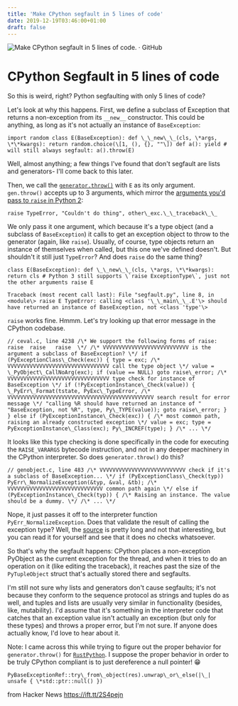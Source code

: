 ```yaml
---
title: 'Make CPython segfault in 5 lines of code'
date: 2019-12-19T03:46:00+01:00
draft: false
---
```


![](https://github.githubassets.com/images/modules/gists/gist-og-image.png "Make CPython segfault in 5 lines of code. · GitHub")  

[](https://gist.github.com/coolreader18/6dbe0be2ae2192e90e1a809f1624c694#cpython-segfault-in-5-lines-of-code)CPython Segfault in 5 lines of code
================================================================================================================================================

So this is weird, right? Python segfaulting with only 5 lines of code?

Let's look at why this happens. First, we define a subclass of Exception that returns a non-exception from its `__new__` constructor. This could be anything, as long as it's not actually an instance of `BaseException`:

```
import random class E(BaseException): def \_\_new\_\_(cls, \*args, \*\*kwargs): return random.choice(\[1, (), {}, ""\]) def a(): yield # will still always segfault: a().throw(E)
```

Well, almost anything; a few things I've found that don't segfault are lists and generators- I'll come back to this later.

Then, we call the [`generator.throw()`](https://docs.python.org/3/reference/expressions.html#generator.throw) with `E` as its only argument. `gen.throw()` accepts up to 3 arguments, which mirror the [arguments you'd pass to `raise` in Python 2](https://docs.python.org/2.5/ref/raise.html):

```
raise TypeError, "Couldn't do thing", other\_exc.\_\_traceback\_\_
```

We only pass it one argument, which because it's a type object (and a subclass of `BaseException`) it calls to get an exception object to throw to the generator (again, like `raise`). Usually, of course, type objects return an instance of themselves when called, but this one we've defined doesn't. But shouldn't it still just `TypeError`? And does `raise` do the same thing?

```
class E(BaseException): def \_\_new\_\_(cls, \*args, \*\*kwargs): return cls # Python 3 still supports \`raise ExceptionType\`, just not the other arguments raise E
```

```
Traceback (most recent call last): File "segfault.py", line 8, in <module\> raise E TypeError: calling <class '\_\_main\_\_.E'\> should have returned an instance of BaseException, not <class 'type'\>
```

`raise` works fine. Hmmm. Let's try looking up that error message in the CPython codebase.

```
// ceval.c, line 4238 /\* We support the following forms of raise:  raise  raise   raise  \*/ /\* VVVVVVVVVVVVVVVVVVVVVVVVVVV is the argument a subclass of BaseException? \*/ if (PyExceptionClass\_Check(exc)) { type = exc; /\* VVVVVVVVVVVVVVVVVVVVVVVVVVVVVVVV call the type object \*/ value = \_PyObject\_CallNoArg(exc); if (value == NULL) goto raise\_error; /\* VVVVVVVVVVVVVVVVVVVVVVVVVVVVVVVV type check for instance of BaseException \*/ if (!PyExceptionInstance\_Check(value)) { \_PyErr\_Format(tstate, PyExc\_TypeError, /\* VVVVVVVVVVVVVVVVVVVVVVVVVVVVVVVVVVVVVVVVVVVVVV search result for error message \*/ "calling %R should have returned an instance of " "BaseException, not %R", type, Py\_TYPE(value)); goto raise\_error; } } else if (PyExceptionInstance\_Check(exc)) { /\* most common path, raising an already constructed exception \*/ value = exc; type = PyExceptionInstance\_Class(exc); Py\_INCREF(type); } /\* ... \*/
```

It looks like this type checking is done specifically in the code for executing the `RAISE_VARARGS` bytecode instruction, and not in any deeper machinery in the CPython interpreter. So does `generator.throw()` do this?

```
// genobject.c, line 483 /\* VVVVVVVVVVVVVVVVVVVVVVVVVVV check if it's a subclass of BaseException... \*/ if (PyExceptionClass\_Check(typ)) PyErr\_NormalizeException(&typ, &val, &tb); /\* VVVVVVVVVVVVVVVVVVVVVVVVVVVVVV common path again \*/ else if (PyExceptionInstance\_Check(typ)) { /\* Raising an instance. The value should be a dummy. \*/ /\* ... \*/
```

Nope, it just passes it off to the interpreter function `PyErr_NormalizeException`. Does that validate the result of calling the exception type? Well, the [source](https://github.com/python/cpython/blob/bea33f5e1db6e4a554919a82894f44568576e979/Python/errors.c#L287) is pretty long and not that interesting, but you can read it for yourself and see that it does no checks whatsoever.

So that's why the segfault happens: CPython places a non-exception PyObject as the current exception for the thread, and when it tries to do an operation on it (like editing the traceback), it reaches past the size of the `PyTupleObject` struct that's actually stored there and segfaults.

I'm still not sure why lists and generators don't cause segfaults; it's not because they conform to the sequence protocol as strings and tuples do as well, and tuples and lists are usually very similar in functionality (besides, like, mutability). I'd assume that it's something in the interpreter code that catches that an exception value isn't actually an exception (but only for these types) and throws a proper error, but I'm not sure. If anyone does actually know, I'd love to hear about it.

Note: I came across this while trying to figure out the proper behavior for `generator.throw()` for [`RustPython`](https://github.com/RustPython/RustPython). I suppose the proper behavior in order to be truly CPython compliant is to just dereference a null pointer! 😁

```
PyBaseExceptionRef::try\_from\_object(res).unwrap\_or\_else(|\_| unsafe { \*std::ptr::null() })
```

  
  
from Hacker News https://ift.tt/2S4pejn